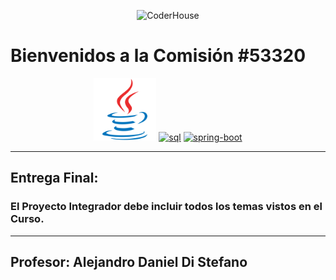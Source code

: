 <p align="center"> 
    <img src="https://jobs.coderhouse.com/assets/logos_coderhouse.png" alt="CoderHouse"  height="100"/>
</p>

# Bienvenidos a la Comisión #53320

<p align="center"> 
<a href="https://developer.mozilla.org/en-US/docs/Web/Java" target="_blank"> 
<img src="https://raw.githubusercontent.com/devicons/devicon/master/icons/java/java-original.svg" alt="Java" width="100" height="100"/></a> 
 <a href="https://www.w3.org/html/" target="_blank"> 
     <img src="https://cdn-icons-png.flaticon.com/512/2306/2306173.png" alt="sql" width="100" height="100"/></a> <a href="https://www.w3schools.com/css/" target="_blank"> 
 <img src="https://miro.medium.com/v2/resize:fit:1100/0*5FEJ7emIEAxZRCQF" alt="spring-boot"  height="100"/></a> 
</p>

---



## Entrega Final:

### El Proyecto Integrador debe incluir todos los temas vistos en el Curso.

---

## Profesor: Alejandro Daniel Di Stefano
